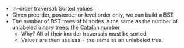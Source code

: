 - In-order traversal: Sorted values
- Given preorder, postorder or level order only, we can build a BST
- The number of BST trees of N nodes is the same as the number of unlabeled binary trees: the Catalan number
	- Why? All of their inorder traversals must be sorted. 
	- Values are then useless $=$ the same as an unlabeled tree.